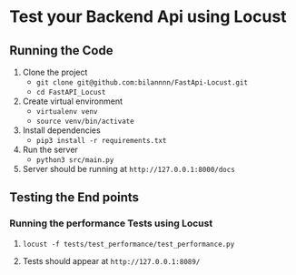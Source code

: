 # Test your Backend Api using Locust

## Running the Code

1. Clone the project
   * `git clone git@github.com:bilannnn/FastApi-Locust.git`
   * `cd FastAPI_Locust`
2. Create virtual environment
   * `virtualenv venv`
   * `source venv/bin/activate`
3. Install dependencies 
   * `pip3 install -r requirements.txt`
4. Run the server
   * `python3 src/main.py`
5. Server should be running at `http://127.0.0.1:8000/docs`

## Testing the End points

### Running the performance Tests using Locust

1. `locust -f tests/test_performance/test_performance.py`

2. Tests should appear at `http://127.0.0.1:8089/`